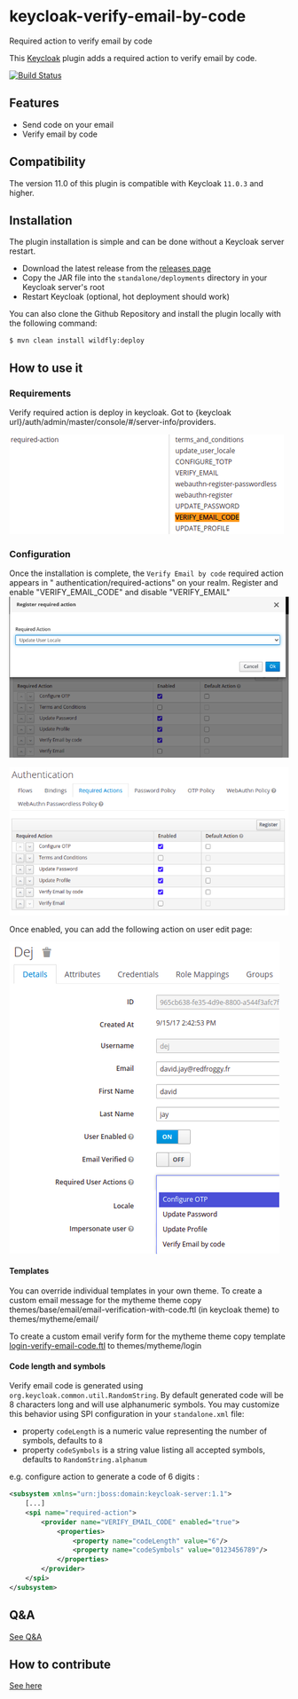 # keycloak-verify-email-by-code

Required action to verify email by code

This [Keycloak](https://www.keycloak.org) plugin adds a required action to verify email by code.

[![Build Status](https://github.com/RedFroggy/keycloak-verify-email-by-code/actions/workflows/tag.yml/badge.svg)](https://github.com/RedFroggy/keycloak-verify-email-by-code)

## Features

* Send code on your email
* Verify email by code

## Compatibility

The version 11.0 of this plugin is compatible with Keycloak `11.0.3` and higher.

## Installation

The plugin installation is simple and can be done without a Keycloak server restart.

* Download the latest release from
  the [releases page](https://github.com/RedFroggy/keycloak-verify-email-by-code/releases)
* Copy the JAR file into the `standalone/deployments` directory in your Keycloak server's root
* Restart Keycloak (optional, hot deployment should work)

You can also clone the Github Repository and install the plugin locally with the following command:

```
$ mvn clean install wildfly:deploy
```

## How to use it

### Requirements

Verify required action is deploy in keycloak. Got to {keycloak url}/auth/admin/master/console/#/server-info/providers.

![server-info_providers](/assets/server-info_providers.png)

### Configuration

Once the installation is complete, the `Verify Email by code` required action appears in "
authentication/required-actions" on your realm. Register and enable "VERIFY_EMAIL_CODE" and disable "VERIFY_EMAIL"
![required-actions-conf](/assets/register-action.png)

![required-actions-conf](/assets/required-actions-conf.png)

Once enabled, you can add the following action on user edit page:

![verify-action-user](/assets/verify-action-user.png)

#### Templates

You can override individual templates in your own theme. To create a custom email message for the mytheme theme copy
themes/base/email/email-verification-with-code.ftl (in keycloak theme) to themes/mytheme/email/

To create a custom email verify form for the mytheme theme copy template
[login-verify-email-code.ftl](src/main/resources/theme-resources/templates/login-verify-email-code.ftl) to
themes/mytheme/login

#### Code length and symbols

Verify email code is generated using `org.keycloak.common.util.RandomString`. By default generated code will be 8 characters long and will use alphanumeric symbols. You may customize this behavior using SPI configuration in your `standalone.xml` file:
- property `codeLength` is a numeric value representing the number of symbols, defaults to `8`
- property `codeSymbols` is a string value listing all accepted symbols, defaults to `RandomString.alphanum`

e.g. configure action to generate a code of 6 digits :
```xml
<subsystem xmlns="urn:jboss:domain:keycloak-server:1.1">
    [...]
    <spi name="required-action">
        <provider name="VERIFY_EMAIL_CODE" enabled="true">
            <properties>
                <property name="codeLength" value="6"/>
                <property name="codeSymbols" value="0123456789"/>
            </properties>
        </provider>
    </spi>
</subsystem>
```

## Q&A

[See Q&A](FAQ.md)

## How to contribute

[See here](CONTRIBUTING.en.md)
